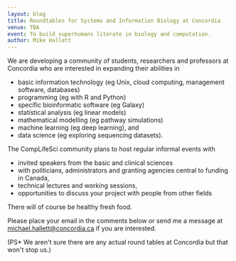 ```yaml
---
layout: blog
title: Roundtables for Systems and Information Biology at Concordia
venue: TBA
event: To build superhumans literate in biology and computation.
author: Mike Hallett
---
```



We are developing a community of students, researchers and professors at Concordia who are interested in expanding their abilities in
<ul>
 	<li>basic information technology (eg Unix, cloud computing, management software, databases)</li>
 	<li>programming (eg with R and Python)</li>
 	<li>specific bioinformatic software (eg Galaxy)</li>
 	<li>statistical analysis (eg linear models)</li>
 	<li>mathematical modelling (eg pathway simulations)</li>
 	<li>machine learning (eg deep learning), and</li>
 	<li>data science (eg exploring sequencing datasets).</li>
</ul>
The CompLifeSci community plans to host regular informal events with
<ul>
 	<li>invited speakers from the basic and clinical sciences</li>
 	<li>with politicians, administrators and granting agencies central to funding in Canada,</li>
 	<li>technical lectures and working sessions,</li>
 	<li>opportunities to discuss your project with people from other fields</li>
</ul>
There will of course be healthy fresh food.

Please place your email in the comments below or send me a message at michael.hallett@concordia.ca if you are interested.

(PS* We aren't sure there are any actual round tables at Concordia but that won't stop us.)